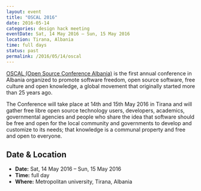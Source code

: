 ```yaml
---
layout: event
title: "OSCAL 2016"
date: 2016-05-14
categories: design hack meeting
eventDate: Sat, 14 May 2016 – Sun, 15 May 2016
location: Tirana, Albania
time: full days
status: past
permalink: /2016/05/14/oscal
---
```


[OSCAL (Open Source Conference Albania)](http://oscal.openlabs.cc/) is the first annual conference in Albania organized to promote software freedom, open source software, free culture and open knowledge, a global movement that originally started more than 25 years ago.

The Conference will take place at 14th and 15th May 2016 in Tirana and will gather free libre open source technology users, developers, academics, governmental agencies and people who share the idea that software should be free and open for the local community and governments to develop and customize to its needs; that knowledge is a communal property and free and open to everyone.

## Date & Location

- **Date:** Sat, 14 May 2016 – Sun, 15 May 2016
- **Time:** full day
- **Where:** Metropolitan university, Tirana, Albania
